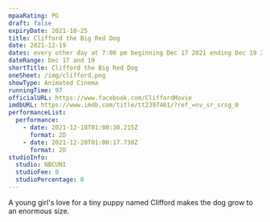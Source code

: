 ```yaml
---
mpaaRating: PG
draft: false
expiryDate: 2021-10-25
title: Clifford the Big Red Dog
date: 2021-12-19
dates: every other day at 7:00 pm beginning Dec 17 2021 ending Dec 19 2021
dateRange: Dec 17 and 19
shortTitle: Clifford the Big Red Dog
oneSheet: /img/clifford.png
showType: Animated Cinema
runningTime: 97
officialURL: https://www.facebook.com/CliffordMovie
imdbURL: https://www.imdb.com/title/tt2397461/?ref_=nv_sr_srsg_0
performanceList:
  performance:
    - date: 2021-12-18T01:00:30.215Z
      format: 2D
    - date: 2021-12-20T01:00:17.738Z
      format: 2D
studioInfo:
  studio: NBCUNI
  studioFee: 0
  studioPercentage: 0
---
```

A young girl's love for a tiny puppy named Clifford makes the dog grow to an enormous size.